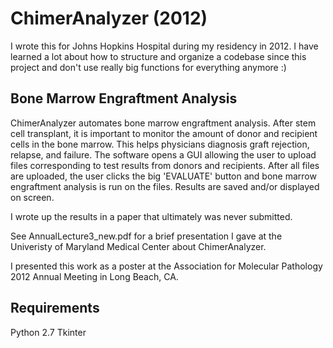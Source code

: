 # ChimerAnalyzer (2012)

I wrote this for Johns Hopkins Hospital during my residency in 2012. I have learned a lot about how to structure and organize a codebase since this project and don't use really big functions for everything anymore :) 

## Bone Marrow Engraftment Analysis
ChimerAnalyzer automates bone marrow engraftment analysis. After stem cell transplant, it is important to monitor the amount of donor and recipient cells in the bone marrow. This helps physicians diagnosis graft rejection, relapse, and failure. The software opens a GUI allowing the user to upload files corresponding to test results from donors and recipients. After all files are uploaded, the user clicks the big 'EVALUATE' button and bone marrow engraftment analysis is run on the files. Results are saved and/or displayed on screen.

I wrote up the results in a paper that ultimately was never submitted. 

See AnnualLecture3_new.pdf for a brief presentation I gave at the Univeristy of Maryland Medical Center about ChimerAnalyzer.

I presented this work as a poster at the Association for Molecular Pathology 2012 Annual Meeting in Long Beach, CA.

## Requirements
Python 2.7
Tkinter
